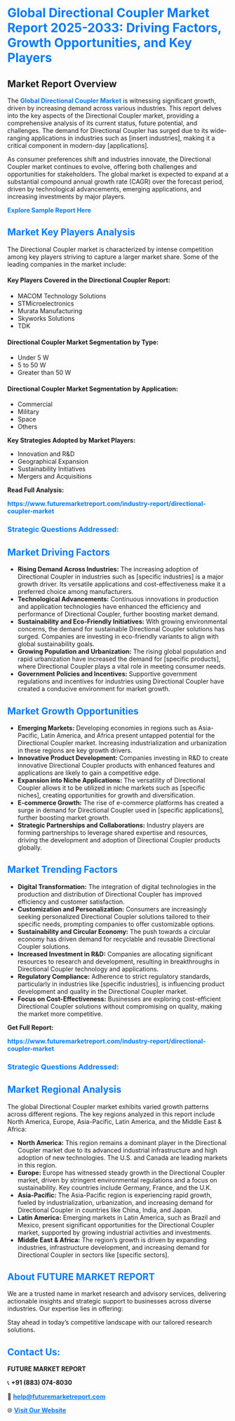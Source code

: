 <h1 style="color: #007BFF;">Global Directional Coupler Market Report 2025-2033: Driving Factors, Growth Opportunities, and Key Players</h1>

<section id="overview">
<h2>Market Report Overview</h2>
<p>The <a href="https://www.futuremarketreport.com/industry-report/directional-coupler-market" style="color: #007BFF; text-decoration: none;"><strong>Global Directional Coupler Market</strong></a> is witnessing significant growth, driven by increasing demand across various industries. This report delves into the key aspects of the Directional Coupler market, providing a comprehensive analysis of its current status, future potential, and challenges. The demand for Directional Coupler has surged due to its wide-ranging applications in industries such as [insert industries], making it a critical component in modern-day [applications].</p>
<p>As consumer preferences shift and industries innovate, the Directional Coupler market continues to evolve, offering both challenges and opportunities for stakeholders. The global market is expected to expand at a substantial compound annual growth rate (CAGR) over the forecast period, driven by technological advancements, emerging applications, and increasing investments by major players.</p>
</section>

<section id="overview">
<p><a href="https://www.futuremarketreport.com/request-sample/reportId=75531" style="color: #007BFF; text-decoration: none;"><strong>Explore Sample Report Here</strong></a></p>
</section>

<section id="key-players">
<h2 style="color: #007BFF;">Market Key Players Analysis</h2>
<p>The Directional Coupler market is characterized by intense competition among key players striving to capture a larger market share. Some of the leading companies in the market include:</p>
<h4>Key Players Covered in the Directional Coupler Report:</h4>
<ul><li>MACOM Technology Solutions</li><li>STMicroelectronics</li><li>Murata Manufacturing</li><li>Skyworks Solutions</li><li>TDK</li></ul>
<h4>Directional Coupler Market Segmentation by Type:</h4>
<ul><li>Under 5 W</li><li>5 to 50 W</li><li>Greater than 50 W</li></ul>

<h4>Directional Coupler Market Segmentation by Application:</h4>
<ul><li>Commercial</li><li>Military</li><li>Space</li><li>Others</li></ul>
<p><strong>Key Strategies Adopted by Market Players:</strong></p>
<ul>
<li>Innovation and R&D</li>
<li>Geographical Expansion</li>
<li>Sustainability Initiatives</li>
<li>Mergers and Acquisitions</li>
</ul>
</section>

<section>
<p><strong>Read Full Analysis: </strong></p><a href="https://www.futuremarketreport.com/industry-report/directional-coupler-market" style="color: #007BFF; text-decoration: none;"><strong>https://www.futuremarketreport.com/industry-report/directional-coupler-market</strong></a>
<h3 style="color: #007BFF;">Strategic Questions Addressed:</h3>
</section>

<section id="driving-factors">
<h2 style="color: #007BFF;">Market Driving Factors</h2>
<ul>
<li><strong>Rising Demand Across Industries:</strong> The increasing adoption of Directional Coupler in industries such as [specific industries] is a major growth driver. Its versatile applications and cost-effectiveness make it a preferred choice among manufacturers.</li>
<li><strong>Technological Advancements:</strong> Continuous innovations in production and application technologies have enhanced the efficiency and performance of Directional Coupler, further boosting market demand.</li>
<li><strong>Sustainability and Eco-Friendly Initiatives:</strong> With growing environmental concerns, the demand for sustainable Directional Coupler solutions has surged. Companies are investing in eco-friendly variants to align with global sustainability goals.</li>
<li><strong>Growing Population and Urbanization:</strong> The rising global population and rapid urbanization have increased the demand for [specific products], where Directional Coupler plays a vital role in meeting consumer needs.</li>
<li><strong>Government Policies and Incentives:</strong> Supportive government regulations and incentives for industries using Directional Coupler have created a conducive environment for market growth.</li>
</ul>
</section>

<section id="growth-opportunities">
<h2 style="color: #007BFF;">Market Growth Opportunities</h2>
<ul>
<li><strong>Emerging Markets:</strong> Developing economies in regions such as Asia-Pacific, Latin America, and Africa present untapped potential for the Directional Coupler market. Increasing industrialization and urbanization in these regions are key growth drivers.</li>
<li><strong>Innovative Product Development:</strong> Companies investing in R&D to create innovative Directional Coupler products with enhanced features and applications are likely to gain a competitive edge.</li>
<li><strong>Expansion into Niche Applications:</strong> The versatility of Directional Coupler allows it to be utilized in niche markets such as [specific niches], creating opportunities for growth and diversification.</li>
<li><strong>E-commerce Growth:</strong> The rise of e-commerce platforms has created a surge in demand for Directional Coupler used in [specific applications], further boosting market growth.</li>
<li><strong>Strategic Partnerships and Collaborations:</strong> Industry players are forming partnerships to leverage shared expertise and resources, driving the development and adoption of Directional Coupler products globally.</li>
</ul>
</section>

<section id="trending-factors">
<h2 style="color: #007BFF;">Market Trending Factors</h2>
<ul>
<li><strong>Digital Transformation:</strong> The integration of digital technologies in the production and distribution of Directional Coupler has improved efficiency and customer satisfaction.</li>
<li><strong>Customization and Personalization:</strong> Consumers are increasingly seeking personalized Directional Coupler solutions tailored to their specific needs, prompting companies to offer customizable options.</li>
<li><strong>Sustainability and Circular Economy:</strong> The push towards a circular economy has driven demand for recyclable and reusable Directional Coupler solutions.</li>
<li><strong>Increased Investment in R&D:</strong> Companies are allocating significant resources to research and development, resulting in breakthroughs in Directional Coupler technology and applications.</li>
<li><strong>Regulatory Compliance:</strong> Adherence to strict regulatory standards, particularly in industries like [specific industries], is influencing product development and quality in the Directional Coupler market.</li>
<li><strong>Focus on Cost-Effectiveness:</strong> Businesses are exploring cost-efficient Directional Coupler solutions without compromising on quality, making the market more competitive.</li>
</ul>
</section>

<section>
<p><strong>Get Full Report: </strong></p><a href="https://www.futuremarketreport.com/industry-report/directional-coupler-market" style="color: #007BFF; text-decoration: none;"><strong>https://www.futuremarketreport.com/industry-report/directional-coupler-market</strong></a>
<h3 style="color: #007BFF;">Strategic Questions Addressed:</h3>
</section>


<section id="regional-analysis">
<h2 style="color: #007BFF;">Market Regional Analysis</h2>
<p>The global Directional Coupler market exhibits varied growth patterns across different regions. The key regions analyzed in this report include North America, Europe, Asia-Pacific, Latin America, and the Middle East & Africa:</p>
<ul>
<li><strong>North America:</strong> This region remains a dominant player in the Directional Coupler market due to its advanced industrial infrastructure and high adoption of new technologies. The U.S. and Canada are leading markets in this region.</li>
<li><strong>Europe:</strong> Europe has witnessed steady growth in the Directional Coupler market, driven by stringent environmental regulations and a focus on sustainability. Key countries include Germany, France, and the U.K.</li>
<li><strong>Asia-Pacific:</strong> The Asia-Pacific region is experiencing rapid growth, fueled by industrialization, urbanization, and increasing demand for Directional Coupler in countries like China, India, and Japan.</li>
<li><strong>Latin America:</strong> Emerging markets in Latin America, such as Brazil and Mexico, present significant opportunities for the Directional Coupler market, supported by growing industrial activities and investments.</li>
<li><strong>Middle East & Africa:</strong> The region’s growth is driven by expanding industries, infrastructure development, and increasing demand for Directional Coupler in sectors like [specific sectors].</li>
</ul>
</section>

<footer>
<h2 style="color: #007BFF;">About FUTURE MARKET REPORT</h2>
<p>We are a trusted name in market research and advisory services, delivering actionable insights and strategic support to businesses across diverse industries. Our expertise lies in offering:</p>

<p>Stay ahead in today’s competitive landscape with our tailored research solutions.</p>

<h2 style="color: #007BFF;">Contact Us:</h2>
<p><strong>FUTURE MARKET REPORT</strong></p>
<p>📞 <strong>+91 (883) 074-8030</strong></p>
<p>📧 <strong><a href="mailto:help@futuremarketreport.com" style="color: #007BFF;">help@futuremarketreport.com</a></strong></p>
<p>🌐 <strong><a href="https://www.futuremarketreport.com/" style="color: #007BFF;">Visit Our Website</a></strong></p>
</footer>